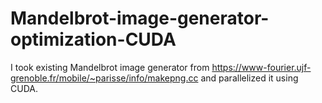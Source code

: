 # Mandelbrot-image-generator-optimization-CUDA
I took existing Mandelbrot image generator from https://www-fourier.ujf-grenoble.fr/mobile/~parisse/info/makepng.cc and parallelized it using CUDA.
